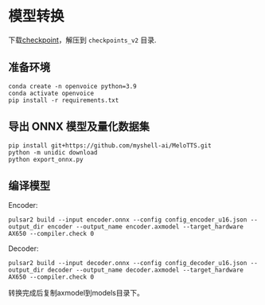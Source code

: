 # 模型转换

下载[checkpoint](https://myshell-public-repo-host.s3.amazonaws.com/openvoice/checkpoints_v2_0417.zip)，解压到 `checkpoints_v2` 目录.

## 准备环境

```
conda create -n openvoice python=3.9
conda activate openvoice
pip install -r requirements.txt
```

## 导出 ONNX 模型及量化数据集

```
pip install git+https://github.com/myshell-ai/MeloTTS.git
python -m unidic download
python export_onnx.py
```

## 编译模型

Encoder:  
```
pulsar2 build --input encoder.onnx --config config_encoder_u16.json --output_dir encoder --output_name encoder.axmodel --target_hardware AX650 --compiler.check 0
```

Decoder:  
```
pulsar2 build --input decoder.onnx --config config_decoder_u16.json --output_dir decoder --output_name decoder.axmodel --target_hardware AX650 --compiler.check 0
```

转换完成后复制axmodel到models目录下。